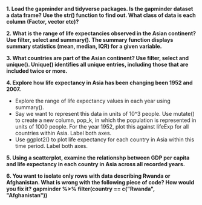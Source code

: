 
**1. Load the gapminder and tidyverse packages. Is the gapminder dataset
a data frame? Use the str() function to find out. What class of data is
each column (Factor, vector etc)?**

**2. What is the range of life expectancies observed in the Asian
continent? Use filter, select and summary(). The summary function
displays summary statistics (mean, median, IQR) for a given variable.**

**3. What countries are part of the Asian continent? Use filter, select
and unique(). Unique() identifies all unique entries, including those
that are included twice or more.**

**4. Explore how life expectancy in Asia has been changing been 1952 and
2007.**

-   Explore the range of life expectancy values in each year using
    summary().
-   Say we want to represent this data in units of 10^3 people. Use
    mutate() to create a new column, pop\_k, in which the population is
    represented in units of 1000 people. For the year 1952, plot this
    against lifeExp for all countries within Asia. Label both axes.
-   Use ggplot2() to plot life expectancy for each country in Asia
    within this time period. Label both axes.

**5. Using a scatterplot, examine the relationshp between GDP per capita
and life expectancy in each country in Asia across all recorded years.**

**6. You want to isolate only rows with data describing Rwanda or
Afghanistan. What is wrong with the following piece of code? How would
you fix it?** **gapminder %&gt;% filter(country == c("Rwanda",
"Afghanistan"))**
